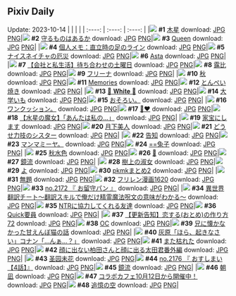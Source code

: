## Pixiv Daily
Update: 2023-10-14
|      |      |      |
| :----: | :----: | :----: |
|![](https://pixiv.microyu.workers.dev/c/240x480/img-master/img/2023/10/12/00/00/06/112472802_p0_master1200.jpg) **#1** [木星](https://www.pixiv.net/artworks/112472802) download: [JPG](https://pixiv.microyu.workers.dev/img-original/img/2023/10/12/00/00/06/112472802_p0.jpg) [PNG](https://pixiv.microyu.workers.dev/img-original/img/2023/10/12/00/00/06/112472802_p0.png)|![](https://pixiv.microyu.workers.dev/c/240x480/img-master/img/2023/10/13/17/59/25/112513382_p0_master1200.jpg) **#2** [守るものはあるか](https://www.pixiv.net/artworks/112513382) download: [JPG](https://pixiv.microyu.workers.dev/img-original/img/2023/10/13/17/59/25/112513382_p0.jpg) [PNG](https://pixiv.microyu.workers.dev/img-original/img/2023/10/13/17/59/25/112513382_p0.png)|![](https://pixiv.microyu.workers.dev/c/240x480/img-master/img/2023/10/12/00/06/13/112473276_p0_master1200.jpg) **#3** [Queen](https://www.pixiv.net/artworks/112473276) download: [JPG](https://pixiv.microyu.workers.dev/img-original/img/2023/10/12/00/06/13/112473276_p0.jpg) [PNG](https://pixiv.microyu.workers.dev/img-original/img/2023/10/12/00/06/13/112473276_p0.png)|
|![](https://pixiv.microyu.workers.dev/c/240x480/img-master/img/2023/10/12/07/00/04/112479175_p0_master1200.jpg) **#4** [個人メモ：直立時の足のライン](https://www.pixiv.net/artworks/112479175) download: [JPG](https://pixiv.microyu.workers.dev/img-original/img/2023/10/12/07/00/04/112479175_p0.jpg) [PNG](https://pixiv.microyu.workers.dev/img-original/img/2023/10/12/07/00/04/112479175_p0.png)|![](https://pixiv.microyu.workers.dev/c/240x480/img-master/img/2023/10/12/00/00/03/112472779_p0_master1200.jpg) **#5** [ナイスネイチャの厄災](https://www.pixiv.net/artworks/112472779) download: [JPG](https://pixiv.microyu.workers.dev/img-original/img/2023/10/12/00/00/03/112472779_p0.jpg) [PNG](https://pixiv.microyu.workers.dev/img-original/img/2023/10/12/00/00/03/112472779_p0.png)|![](https://pixiv.microyu.workers.dev/c/240x480/img-master/img/2023/10/12/00/21/07/112473772_p0_master1200.jpg) **#6** [Asta](https://www.pixiv.net/artworks/112473772) download: [JPG](https://pixiv.microyu.workers.dev/img-original/img/2023/10/12/00/21/07/112473772_p0.jpg) [PNG](https://pixiv.microyu.workers.dev/img-original/img/2023/10/12/00/21/07/112473772_p0.png)|
|![](https://pixiv.microyu.workers.dev/c/240x480/img-master/img/2023/10/13/12/00/06/112508080_p0_master1200.jpg) **#7** [【会社と私生活】待ち合わせの土曜日](https://www.pixiv.net/artworks/112508080) download: [JPG](https://pixiv.microyu.workers.dev/img-original/img/2023/10/13/12/00/06/112508080_p0.jpg) [PNG](https://pixiv.microyu.workers.dev/img-original/img/2023/10/13/12/00/06/112508080_p0.png)|![](https://pixiv.microyu.workers.dev/c/240x480/img-master/img/2023/10/12/18/16/16/112488501_p0_master1200.jpg) **#8** [露比](https://www.pixiv.net/artworks/112488501) download: [JPG](https://pixiv.microyu.workers.dev/img-original/img/2023/10/12/18/16/16/112488501_p0.jpg) [PNG](https://pixiv.microyu.workers.dev/img-original/img/2023/10/12/18/16/16/112488501_p0.png)|![](https://pixiv.microyu.workers.dev/c/240x480/img-master/img/2023/10/12/00/44/46/112474394_p0_master1200.jpg) **#9** [フリーナ](https://www.pixiv.net/artworks/112474394) download: [JPG](https://pixiv.microyu.workers.dev/img-original/img/2023/10/12/00/44/46/112474394_p0.jpg) [PNG](https://pixiv.microyu.workers.dev/img-original/img/2023/10/12/00/44/46/112474394_p0.png)|
|![](https://pixiv.microyu.workers.dev/c/240x480/img-master/img/2023/10/13/15/47/52/112511187_p0_master1200.jpg) **#10** [秋](https://www.pixiv.net/artworks/112511187) download: [JPG](https://pixiv.microyu.workers.dev/img-original/img/2023/10/13/15/47/52/112511187_p0.jpg) [PNG](https://pixiv.microyu.workers.dev/img-original/img/2023/10/13/15/47/52/112511187_p0.png)|![](https://pixiv.microyu.workers.dev/c/240x480/img-master/img/2023/10/13/00/00/13/112498104_p0_master1200.jpg) **#11** [Memories](https://www.pixiv.net/artworks/112498104) download: [JPG](https://pixiv.microyu.workers.dev/img-original/img/2023/10/13/00/00/13/112498104_p0.jpg) [PNG](https://pixiv.microyu.workers.dev/img-original/img/2023/10/13/00/00/13/112498104_p0.png)|![](https://pixiv.microyu.workers.dev/c/240x480/img-master/img/2023/10/12/07/00/04/112479174_p0_master1200.jpg) **#12** [とんぺい焼き](https://www.pixiv.net/artworks/112479174) download: [JPG](https://pixiv.microyu.workers.dev/img-original/img/2023/10/12/07/00/04/112479174_p0.jpg) [PNG](https://pixiv.microyu.workers.dev/img-original/img/2023/10/12/07/00/04/112479174_p0.png)|
|![](https://pixiv.microyu.workers.dev/c/240x480/img-master/img/2023/10/12/00/45/36/112474425_p0_master1200.jpg) **#13** [🤍 𝐖𝐡𝐢𝐭𝐞 🤍](https://www.pixiv.net/artworks/112474425) download: [JPG](https://pixiv.microyu.workers.dev/img-original/img/2023/10/12/00/45/36/112474425_p0.jpg) [PNG](https://pixiv.microyu.workers.dev/img-original/img/2023/10/12/00/45/36/112474425_p0.png)|![](https://pixiv.microyu.workers.dev/c/240x480/img-master/img/2023/10/13/21/19/05/112518806_p0_master1200.jpg) **#14** [大学いも](https://www.pixiv.net/artworks/112518806) download: [JPG](https://pixiv.microyu.workers.dev/img-original/img/2023/10/13/21/19/05/112518806_p0.jpg) [PNG](https://pixiv.microyu.workers.dev/img-original/img/2023/10/13/21/19/05/112518806_p0.png)|![](https://pixiv.microyu.workers.dev/c/240x480/img-master/img/2023/10/13/06/35/49/112490314_p0_master1200.jpg) **#15** [おそろい。](https://www.pixiv.net/artworks/112490314) download: [JPG](https://pixiv.microyu.workers.dev/img-original/img/2023/10/13/06/35/49/112490314_p0.jpg) [PNG](https://pixiv.microyu.workers.dev/img-original/img/2023/10/13/06/35/49/112490314_p0.png)|
|![](https://pixiv.microyu.workers.dev/c/240x480/img-master/img/2023/10/12/01/02/51/112474235_p0_master1200.jpg) **#16** [ワンクッション。](https://www.pixiv.net/artworks/112474235) download: [JPG](https://pixiv.microyu.workers.dev/img-original/img/2023/10/12/01/02/51/112474235_p0.jpg) [PNG](https://pixiv.microyu.workers.dev/img-original/img/2023/10/12/01/02/51/112474235_p0.png)|![](https://pixiv.microyu.workers.dev/c/240x480/img-master/img/2023/10/13/00/14/32/112498730_p0_master1200.jpg) **#17** [🖤❤️](https://www.pixiv.net/artworks/112498730) download: [JPG](https://pixiv.microyu.workers.dev/img-original/img/2023/10/13/00/14/32/112498730_p0.jpg) [PNG](https://pixiv.microyu.workers.dev/img-original/img/2023/10/13/00/14/32/112498730_p0.png)|![](https://pixiv.microyu.workers.dev/c/240x480/img-master/img/2023/10/12/21/11/22/112493005_p0_master1200.jpg) **#18** [【水星の魔女】「あんたは私の…」](https://www.pixiv.net/artworks/112493005) download: [JPG](https://pixiv.microyu.workers.dev/img-original/img/2023/10/12/21/11/22/112493005_p0.jpg) [PNG](https://pixiv.microyu.workers.dev/img-original/img/2023/10/12/21/11/22/112493005_p0.png)|
|![](https://pixiv.microyu.workers.dev/c/240x480/img-master/img/2023/10/12/12/00/13/112482646_p0_master1200.jpg) **#19** [家宝にします](https://www.pixiv.net/artworks/112482646) download: [JPG](https://pixiv.microyu.workers.dev/img-original/img/2023/10/12/12/00/13/112482646_p0.jpg) [PNG](https://pixiv.microyu.workers.dev/img-original/img/2023/10/12/12/00/13/112482646_p0.png)|![](https://pixiv.microyu.workers.dev/c/240x480/img-master/img/2023/10/12/00/54/36/112474631_p0_master1200.jpg) **#20** [月下美人](https://www.pixiv.net/artworks/112474631) download: [JPG](https://pixiv.microyu.workers.dev/img-original/img/2023/10/12/00/54/36/112474631_p0.jpg) [PNG](https://pixiv.microyu.workers.dev/img-original/img/2023/10/12/00/54/36/112474631_p0.png)|![](https://pixiv.microyu.workers.dev/c/240x480/img-master/img/2023/10/13/18/54/44/112514750_p0_master1200.jpg) **#21** [どうせ力技のシスター](https://www.pixiv.net/artworks/112514750) download: [JPG](https://pixiv.microyu.workers.dev/img-original/img/2023/10/13/18/54/44/112514750_p0.jpg) [PNG](https://pixiv.microyu.workers.dev/img-original/img/2023/10/13/18/54/44/112514750_p0.png)|
|![](https://pixiv.microyu.workers.dev/c/240x480/img-master/img/2023/10/13/12/18/19/112508401_p0_master1200.jpg) **#22** [告知](https://www.pixiv.net/artworks/112508401) download: [JPG](https://pixiv.microyu.workers.dev/img-original/img/2023/10/13/12/18/19/112508401_p0.jpg) [PNG](https://pixiv.microyu.workers.dev/img-original/img/2023/10/13/12/18/19/112508401_p0.png)|![](https://pixiv.microyu.workers.dev/c/240x480/img-master/img/2023/10/12/09/41/24/112480972_p0_master1200.jpg) **#23** [マンマミーヤ。](https://www.pixiv.net/artworks/112480972) download: [JPG](https://pixiv.microyu.workers.dev/img-original/img/2023/10/12/09/41/24/112480972_p0.jpg) [PNG](https://pixiv.microyu.workers.dev/img-original/img/2023/10/12/09/41/24/112480972_p0.png)|![](https://pixiv.microyu.workers.dev/c/240x480/img-master/img/2023/10/13/14/52/01/112510395_p0_master1200.jpg) **#24** [==兔子](https://www.pixiv.net/artworks/112510395) download: [JPG](https://pixiv.microyu.workers.dev/img-original/img/2023/10/13/14/52/01/112510395_p0.jpg) [PNG](https://pixiv.microyu.workers.dev/img-original/img/2023/10/13/14/52/01/112510395_p0.png)|
|![](https://pixiv.microyu.workers.dev/c/240x480/img-master/img/2023/10/12/22/16/38/112494955_p0_master1200.jpg) **#25** [秋水色](https://www.pixiv.net/artworks/112494955) download: [JPG](https://pixiv.microyu.workers.dev/img-original/img/2023/10/12/22/16/38/112494955_p0.jpg) [PNG](https://pixiv.microyu.workers.dev/img-original/img/2023/10/12/22/16/38/112494955_p0.png)|![](https://pixiv.microyu.workers.dev/c/240x480/img-master/img/2023/10/13/00/00/10/112498082_p0_master1200.jpg) **#26** [💚](https://www.pixiv.net/artworks/112498082) download: [JPG](https://pixiv.microyu.workers.dev/img-original/img/2023/10/13/00/00/10/112498082_p0.jpg) [PNG](https://pixiv.microyu.workers.dev/img-original/img/2023/10/13/00/00/10/112498082_p0.png)|![](https://pixiv.microyu.workers.dev/c/240x480/img-master/img/2023/10/12/00/04/46/112473222_p0_master1200.jpg) **#27** [鏡流](https://www.pixiv.net/artworks/112473222) download: [JPG](https://pixiv.microyu.workers.dev/img-original/img/2023/10/12/00/04/46/112473222_p0.jpg) [PNG](https://pixiv.microyu.workers.dev/img-original/img/2023/10/12/00/04/46/112473222_p0.png)|
|![](https://pixiv.microyu.workers.dev/c/240x480/img-master/img/2023/10/13/07/11/06/112504649_p0_master1200.jpg) **#28** [樹上の淑女](https://www.pixiv.net/artworks/112504649) download: [JPG](https://pixiv.microyu.workers.dev/img-original/img/2023/10/13/07/11/06/112504649_p0.jpg) [PNG](https://pixiv.microyu.workers.dev/img-original/img/2023/10/13/07/11/06/112504649_p0.png)|![](https://pixiv.microyu.workers.dev/c/240x480/img-master/img/2023/10/12/04/53/03/112477990_p0_master1200.jpg) **#29** [よ](https://www.pixiv.net/artworks/112477990) download: [JPG](https://pixiv.microyu.workers.dev/img-original/img/2023/10/12/04/53/03/112477990_p0.jpg) [PNG](https://pixiv.microyu.workers.dev/img-original/img/2023/10/12/04/53/03/112477990_p0.png)|![](https://pixiv.microyu.workers.dev/c/240x480/img-master/img/2023/10/12/19/19/14/112489985_p0_master1200.jpg) **#30** [pkmkまとめ2](https://www.pixiv.net/artworks/112489985) download: [JPG](https://pixiv.microyu.workers.dev/img-original/img/2023/10/12/19/19/14/112489985_p0.jpg) [PNG](https://pixiv.microyu.workers.dev/img-original/img/2023/10/12/19/19/14/112489985_p0.png)|
|![](https://pixiv.microyu.workers.dev/c/240x480/img-master/img/2023/10/12/02/04/14/112476095_p0_master1200.jpg) **#31** [無題](https://www.pixiv.net/artworks/112476095) download: [JPG](https://pixiv.microyu.workers.dev/img-original/img/2023/10/12/02/04/14/112476095_p0.jpg) [PNG](https://pixiv.microyu.workers.dev/img-original/img/2023/10/12/02/04/14/112476095_p0.png)|![](https://pixiv.microyu.workers.dev/c/240x480/img-master/img/2023/10/12/12/00/05/112482617_p0_master1200.jpg) **#32** [フリレン漫画1620](https://www.pixiv.net/artworks/112482617) download: [JPG](https://pixiv.microyu.workers.dev/img-original/img/2023/10/12/12/00/05/112482617_p0.jpg) [PNG](https://pixiv.microyu.workers.dev/img-original/img/2023/10/12/12/00/05/112482617_p0.png)|![](https://pixiv.microyu.workers.dev/c/240x480/img-master/img/2023/10/13/00/22/24/112498947_p0_master1200.jpg) **#33** [no.2172 『 お留守パン 』](https://www.pixiv.net/artworks/112498947) download: [JPG](https://pixiv.microyu.workers.dev/img-original/img/2023/10/13/00/22/24/112498947_p0.jpg) [PNG](https://pixiv.microyu.workers.dev/img-original/img/2023/10/13/00/22/24/112498947_p0.png)|
|![](https://pixiv.microyu.workers.dev/c/240x480/img-master/img/2023/10/13/18/00/18/112513488_p0_master1200.jpg) **#34** [異世界翻訳チート～翻訳スキルで俺だけ精霊魔法呪文の意味がわかる～](https://www.pixiv.net/artworks/112513488) download: [JPG](https://pixiv.microyu.workers.dev/img-original/img/2023/10/13/18/00/18/112513488_p0.jpg) [PNG](https://pixiv.microyu.workers.dev/img-original/img/2023/10/13/18/00/18/112513488_p0.png)|![](https://pixiv.microyu.workers.dev/c/240x480/img-master/img/2023/10/12/22/30/57/112495333_p0_master1200.jpg) **#35** [NTRに協力してくれる友達](https://www.pixiv.net/artworks/112495333) download: [JPG](https://pixiv.microyu.workers.dev/img-original/img/2023/10/12/22/30/57/112495333_p0.jpg) [PNG](https://pixiv.microyu.workers.dev/img-original/img/2023/10/12/22/30/57/112495333_p0.png)|![](https://pixiv.microyu.workers.dev/c/240x480/img-master/img/2023/10/12/20/46/22/112492261_p0_master1200.jpg) **#36** [Quick要員](https://www.pixiv.net/artworks/112492261) download: [JPG](https://pixiv.microyu.workers.dev/img-original/img/2023/10/12/20/46/22/112492261_p0.jpg) [PNG](https://pixiv.microyu.workers.dev/img-original/img/2023/10/12/20/46/22/112492261_p0.png)|
|![](https://pixiv.microyu.workers.dev/c/240x480/img-master/img/2023/10/13/12/24/03/112508487_p0_master1200.jpg) **#37** [【更新告知】恋する(おとめ)の作り方72](https://www.pixiv.net/artworks/112508487) download: [JPG](https://pixiv.microyu.workers.dev/img-original/img/2023/10/13/12/24/03/112508487_p0.jpg) [PNG](https://pixiv.microyu.workers.dev/img-original/img/2023/10/13/12/24/03/112508487_p0.png)|![](https://pixiv.microyu.workers.dev/c/240x480/img-master/img/2023/10/12/01/34/35/112475569_p0_master1200.jpg) **#38** [OC](https://www.pixiv.net/artworks/112475569) download: [JPG](https://pixiv.microyu.workers.dev/img-original/img/2023/10/12/01/34/35/112475569_p0.jpg) [PNG](https://pixiv.microyu.workers.dev/img-original/img/2023/10/12/01/34/35/112475569_p0.png)|![](https://pixiv.microyu.workers.dev/c/240x480/img-master/img/2023/10/12/21/45/50/112493948_p0_master1200.jpg) **#39** [兄に懐かなかった甘えんぼ猫の話](https://www.pixiv.net/artworks/112493948) download: [JPG](https://pixiv.microyu.workers.dev/img-original/img/2023/10/12/21/45/50/112493948_p0.jpg) [PNG](https://pixiv.microyu.workers.dev/img-original/img/2023/10/12/21/45/50/112493948_p0.png)|
|![](https://pixiv.microyu.workers.dev/c/240x480/img-master/img/2023/10/13/15/01/01/112510532_p0_master1200.jpg) **#40** [灰原「ほら、起きなさい」コナン「…んぁ…？」](https://www.pixiv.net/artworks/112510532) download: [JPG](https://pixiv.microyu.workers.dev/img-original/img/2023/10/13/15/01/01/112510532_p0.jpg) [PNG](https://pixiv.microyu.workers.dev/img-original/img/2023/10/13/15/01/01/112510532_p0.png)|![](https://pixiv.microyu.workers.dev/c/240x480/img-master/img/2023/10/12/00/06/34/112473294_p0_master1200.jpg) **#41** [また枯れた](https://www.pixiv.net/artworks/112473294) download: [JPG](https://pixiv.microyu.workers.dev/img-original/img/2023/10/12/00/06/34/112473294_p0.jpg) [PNG](https://pixiv.microyu.workers.dev/img-original/img/2023/10/12/00/06/34/112473294_p0.png)|![](https://pixiv.microyu.workers.dev/c/240x480/img-master/img/2023/10/13/16/55/08/112512166_p0_master1200.jpg) **#42** [顔に出ない柏田さんと顔に出る太田君番外編](https://www.pixiv.net/artworks/112512166) download: [JPG](https://pixiv.microyu.workers.dev/img-original/img/2023/10/13/16/55/08/112512166_p0.jpg) [PNG](https://pixiv.microyu.workers.dev/img-original/img/2023/10/13/16/55/08/112512166_p0.png)|
|![](https://pixiv.microyu.workers.dev/c/240x480/img-master/img/2023/10/13/03/42/50/112483688_p0_master1200.jpg) **#43** [圣园未花](https://www.pixiv.net/artworks/112483688) download: [JPG](https://pixiv.microyu.workers.dev/img-original/img/2023/10/13/03/42/50/112483688_p0.jpg) [PNG](https://pixiv.microyu.workers.dev/img-original/img/2023/10/13/03/42/50/112483688_p0.png)|![](https://pixiv.microyu.workers.dev/c/240x480/img-master/img/2023/10/13/19/15/59/112515337_p0_master1200.jpg) **#44** [no.2176 『 おすしまい【4話】』](https://www.pixiv.net/artworks/112515337) download: [JPG](https://pixiv.microyu.workers.dev/img-original/img/2023/10/13/19/15/59/112515337_p0.jpg) [PNG](https://pixiv.microyu.workers.dev/img-original/img/2023/10/13/19/15/59/112515337_p0.png)|![](https://pixiv.microyu.workers.dev/c/240x480/img-master/img/2023/10/12/01/45/07/112475765_p0_master1200.jpg) **#45** [鏡流](https://www.pixiv.net/artworks/112475765) download: [JPG](https://pixiv.microyu.workers.dev/img-original/img/2023/10/12/01/45/07/112475765_p0.jpg) [PNG](https://pixiv.microyu.workers.dev/img-original/img/2023/10/12/01/45/07/112475765_p0.png)|
|![](https://pixiv.microyu.workers.dev/c/240x480/img-master/img/2023/10/12/04/35/30/112477586_p0_master1200.jpg) **#46** [朝凪](https://www.pixiv.net/artworks/112477586) download: [JPG](https://pixiv.microyu.workers.dev/img-original/img/2023/10/12/04/35/30/112477586_p0.jpg) [PNG](https://pixiv.microyu.workers.dev/img-original/img/2023/10/12/04/35/30/112477586_p0.png)|![](https://pixiv.microyu.workers.dev/c/240x480/img-master/img/2023/10/13/00/35/03/112499310_p0_master1200.jpg) **#47** [コラボカフェ10月12日から開催中！](https://www.pixiv.net/artworks/112499310) download: [JPG](https://pixiv.microyu.workers.dev/img-original/img/2023/10/13/00/35/03/112499310_p0.jpg) [PNG](https://pixiv.microyu.workers.dev/img-original/img/2023/10/13/00/35/03/112499310_p0.png)|![](https://pixiv.microyu.workers.dev/c/240x480/img-master/img/2023/10/13/00/00/15/112498113_p0_master1200.jpg) **#48** [追憶の空](https://www.pixiv.net/artworks/112498113) download: [JPG](https://pixiv.microyu.workers.dev/img-original/img/2023/10/13/00/00/15/112498113_p0.jpg) [PNG](https://pixiv.microyu.workers.dev/img-original/img/2023/10/13/00/00/15/112498113_p0.png)|
